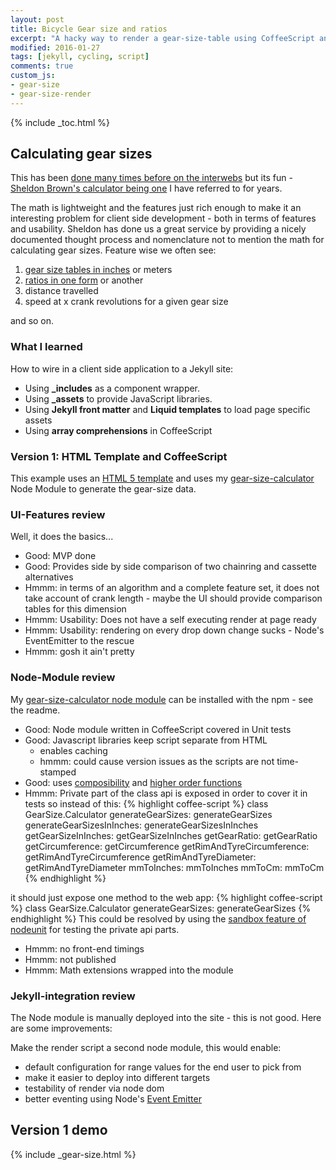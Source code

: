 ```yaml
---
layout: post
title: Bicycle Gear size and ratios
excerpt: "A hacky way to render a gear-size-table using CoffeeScript and HTML 5 templates in Jeckyll"
modified: 2016-01-27
tags: [jekyll, cycling, script]
comments: true
custom_js:
- gear-size
- gear-size-render
---
```

{% include _toc.html %}

## Calculating gear sizes
This has been [done many times before on the interwebs](https://www.google.co.uk/webhp?hl=en#hl=en&q=bike+gear+size+calculator) but its fun - [Sheldon Brown's calculator being one](http://www.sheldonbrown.com/gears/) I have referred to for years.

The math is lightweight and the features just rich enough to make it an interesting problem for client side development - both in terms of features and usability.  Sheldon has done us a great service by providing a nicely documented thought process and nomenclature not to mention the math for calculating gear sizes.
Feature wise we often see:

1. [gear size tables in inches](http://www.sheldonbrown.com/gloss_g.html#gearinch) or meters
2. [ratios in one form](http://www.sheldonbrown.com/gain.html) or another
3. distance travelled
4. speed at x crank revolutions for a given gear size

and so on.

### What I learned
How to wire in a client side application to a Jekyll site:

* Using **_includes** as a component wrapper.
* Using **_assets** to provide JavaScript libraries.
* Using **Jekyll front matter** and **Liquid templates** to load page specific assets
* Using **array comprehensions** in CoffeeScript

### Version 1: HTML Template and CoffeeScript
This example uses an [HTML 5 template](https://html.spec.whatwg.org/multipage/scripting.html#the-template-element)
and uses my [gear-size-calculator](https://github.com/Steve-O-Cassels/gear-size-calculator) Node Module to generate the gear-size data.

### UI-Features review
Well, it does the basics...

* Good: MVP done
* Good: Provides side by side comparison of two chainring and cassette alternatives
* Hmmm: in terms of an algorithm and a complete feature set, it does not take account of crank length - maybe the UI should provide comparison tables for this dimension
* Hmmm: Usability: Does not have a self executing render at page ready
* Hmmm: Usability: rendering on every drop down change sucks - Node's EventEmitter to the rescue
* Hmmm: gosh it ain't pretty


### Node-Module review
My [gear-size-calculator node module](https://github.com/Steve-O-Cassels/gear-size-calculator) can be installed with the npm - see the readme.

* Good: Node module written in CoffeeScript covered in Unit tests
* Good: Javascript libraries keep script separate from HTML
  * enables caching
  * hmmm: could cause version issues as the scripts are not time-stamped
* Good: uses [composibility](http://eloquentjavascript.net/05_higher_order.html#h_+NeFt8aXxf) and  [higher order functions](http://eloquentjavascript.net/05_higher_order.html)
* Hmmm: Private part of the class api is exposed in order to cover it in tests
so instead of this:
{% highlight coffee-script %}
class GearSize.Calculator
  generateGearSizes: generateGearSizes
  generateGearSizesInInches: generateGearSizesInInches
  getGearSizeInInches: getGearSizeInInches
  getGearRatio: getGearRatio
  getCircumference: getCircumference
  getRimAndTyreCircumference: getRimAndTyreCircumference
  getRimAndTyreDiameter: getRimAndTyreDiameter
  mmToInches: mmToInches
  mmToCm: mmToCm
{% endhighlight %}

it should just expose one method to the web app:
{% highlight coffee-script %}
class GearSize.Calculator
  generateGearSizes: generateGearSizes
{% endhighlight %}
This could be resolved by using the [sandbox feature of nodeunit](https://github.com/caolan/nodeunit#sandbox-utility) for testing the private api parts.

* Hmmm: no front-end timings
* Hmmm: not published
* Hmmm: Math extensions wrapped into the module

### Jekyll-integration review
The Node module is manually deployed into the site - this is not good.
Here are some improvements:

Make the render script a second node module, this would enable:

  * default configuration for range values for the end user to pick from
  * make it easier to deploy into different targets
  * testability of render via node dom
  * better eventing using Node's [Event Emitter](https://nodejs.org/api/events.html)

## Version 1 demo

{% include _gear-size.html %}
